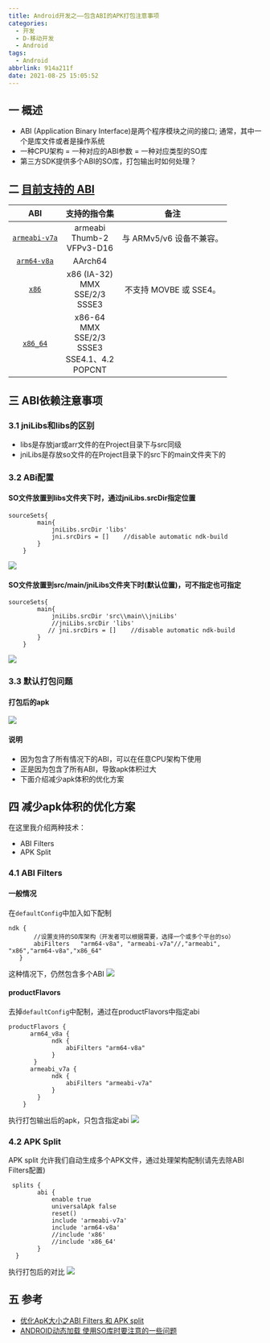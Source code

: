 ```yaml
---
title: Android开发之——包含ABI的APK打包注意事项
categories:
  - 开发
  - D-移动开发
  - Android
tags:
  - Android
abbrlink: 914a211f
date: 2021-08-25 15:05:52
---
```

## 一 概述

* ABI (Application Binary Interface)是两个程序模块之间的接口; 通常，其中一个是库文件或者是操作系统
* 一种CPU架构 = 一种对应的ABI参数 = 一种对应类型的SO库
* 第三方SDK提供多个ABI的SO库，打包输出时如何处理？

<!--more-->

## 二 [目前支持的 ABI][00]

|                             ABI                              |                         支持的指令集                         |           备注           |
| :----------------------------------------------------------: | :----------------------------------------------------------: | :----------------------: |
| [`armeabi-v7a`](https://developer.android.google.cn/ndk/guides/abis?hl=zh_cn#v7a) |               armeabi<br>Thumb-2<br/>VFPv3-D16               | 与 ARMv5/v6 设备不兼容。 |
| [`arm64-v8a`](https://developer.android.google.cn/ndk/guides/abis?hl=zh_cn#arm64-v8a) |                           AArch64                            |                          |
| [`x86`](https://developer.android.google.cn/ndk/guides/abis?hl=zh_cn#x86) |          x86 (IA-32)<br/>MMX<br/>SSE/2/3<br/>SSSE3           |  不支持 MOVBE 或 SSE4。  |
| [`x86_64`](https://developer.android.google.cn/ndk/guides/abis?hl=zh_cn#86-64) | x86-64<br/>MMX<br/>SSE/2/3<br/>SSSE3<br/>SSE4.1、4.2<br/>POPCNT |                          |

## 三  ABI依赖注意事项

### 3.1  jniLibs和libs的区别

- libs是存放jar或arr文件的在Project目录下与src同级
- jniLibs是存放so文件的在Project目录下的src下的main文件夹下的

### 3.2 ABi配置

#### SO文件放置到libs文件夹下时，通过jniLibs.srcDir指定位置

```
sourceSets{
        main{
            jniLibs.srcDir 'libs'
            jni.srcDirs = []    //disable automatic ndk-build
        }
    }
```
![][1]

#### SO文件放置到src/main/jniLibs文件夹下时(默认位置)，可不指定也可指定

```
sourceSets{
        main{
            jniLibs.srcDir 'src\\main\\jniLibs'
            //jniLibs.srcDir 'libs'
           // jni.srcDirs = []    //disable automatic ndk-build
        }
    }
```
![][2]

### 3.3 默认打包问题

#### 打包后的apk
![][3]

#### 说明

* 因为包含了所有情况下的ABI，可以在任意CPU架构下使用
* 正是因为包含了所有ABI，导致apk体积过大
* 下面介绍减少apk体积的优化方案

## 四 减少apk体积的优化方案

在这里我介绍两种技术：

- ABI Filters
- APK Split

### 4.1 ABI Filters

#### 一般情况

在`defaultConfig`中加入如下配制

```
ndk {
       //设置支持的SO库架构（开发者可以根据需要，选择一个或多个平台的so）
       abiFilters   "arm64-v8a", "armeabi-v7a"//,"armeabi", "x86","arm64-v8a","x86_64"
   }
```

这种情况下，仍然包含多个ABI
![][4]

#### productFlavors

去掉`defaultConfig`中配制，通过在productFlavors中指定abi

```
productFlavors {
      arm64_v8a {
            ndk {
                abiFilters "arm64-v8a"
            }
       }
      armeabi_v7a {
            ndk {
                abiFilters "armeabi-v7a"
            }
        }
    }
```

执行打包输出后的apk，只包含指定abi
![][5]

### 4.2 APK Split

APK split 允许我们自动生成多个APK文件，通过处理架构配制(请先去除ABI Filters配置)

```
 splits {
        abi {
            enable true
            universalApk false
            reset()
            include 'armeabi-v7a'
            include 'arm64-v8a'
            //include 'x86'
            //include 'x86_64'
        }
  }
```

执行打包后的对比
![][6]

## 五 参考
* [优化ApK大小之ABI Filters 和 APK split][01]
* [ANDROID动态加载 使用SO库时要注意的一些问题][02]


[00]:https://developer.android.google.cn/ndk/guides/abis?hl=zh_cn#gradle
[01]:https://www.bianchengquan.com/article/240058.html
[02]:https://blog.csdn.net/eric4784510/article/details/53609165
[1]:https://fastly.jsdelivr.net/gh/PGzxc/CDN@master/blog-android/android-abi-jniLibs-src.png
[2]:https://fastly.jsdelivr.net/gh/PGzxc/CDN@master/blog-android/android-abi-jniLibs-set.png
[3]:https://fastly.jsdelivr.net/gh/PGzxc/CDN@master/blog-android/android-abi-all-release-oversize.png
[4]:https://fastly.jsdelivr.net/gh/PGzxc/CDN@master/blog-android/android-abi-abifilter-set.png
[5]:https://fastly.jsdelivr.net/gh/PGzxc/CDN@master/blog-android/android-abi-productFlavors.png
[6]:https://fastly.jsdelivr.net/gh/PGzxc/CDN@master/blog-android/android-abi-split-apk.png